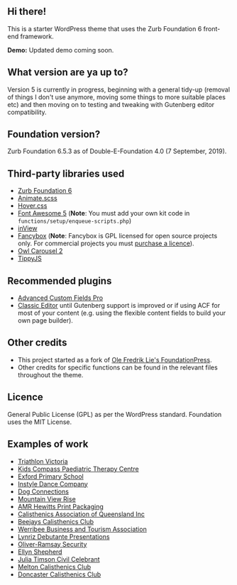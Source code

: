 ## Hi there!

This is a starter WordPress theme that uses the Zurb Foundation 6 front-end framework.

__Demo:__ Updated demo coming soon.

## What version are ya up to?

Version 5 is currently in progress, beginning with a general tidy-up (removal of things I don't use anymore, moving some things to more suitable places etc) and then moving on to testing and tweaking with Gutenberg editor compatibility.

## Foundation version?

Zurb Foundation 6.5.3 as of Double-E-Foundation 4.0 (7 September, 2019).

## Third-party libraries used

* [Zurb Foundation 6](https://foundation.zurb.com)
* [Animate.scss](https://github.com/doubleedesign/Animate.scss)
* [Hover.css](https://github.com/IanLunn/Hover)
* [Font Awesome 5](http://www.fontawesome.com/) (**Note**: You must add your own kit code in `functions/setup/enqueue-scripts.php`)
* [inView](https://github.com/protonet/jquery.inview)
* [Fancybox](http://fancyapps.com/fancybox) (**Note**: Fancybox is GPL licensed for open source projects only. For commercial projects you must [purchase a licence](http://fancyapps.com/fancybox/3/#license)).
* [Owl Carousel 2](https://owlcarousel2.github.io/OwlCarousel2/)
* [TippyJS](https://github.com/atomiks/tippyjs)

## Recommended plugins
* [Advanced Custom Fields Pro](https://www.advancedcustomfields.com)
* [Classic Editor](https://en-au.wordpress.org/plugins/classic-editor/) until Gutenberg support is improved or if using ACF for most of your content (e.g. using the flexible content fields to build your own page builder).

## Other credits

* This project started as a fork of [Ole Fredrik Lie's FoundationPress](https://github.com/olefredrik).
* Other credits for specific functions can be found in the relevant files throughout the theme.

## Licence

General Public License (GPL) as per the WordPress standard. Foundation uses the MIT License.

## Examples of work
* [Triathlon Victoria](https://www.triathlonvictoria.org.au)
* [Kids Compass Paediatric Therapy Centre](https://www.kidscompass.com.au)
* [Exford Primary School](http://www.exfordps.vic.edu.au) 
* [Instyle Dance Company](https://www.instyledance.com.au)
* [Dog Connections](https://www.dogconnections.com.au)
* [Mountain View Rise](https://www.mountainviewrise.com.au)
* [AMR Hewitts Print Packaging](https://www.amrhewitts.com.au)
* [Calisthenics Association of Queensland Inc](https://www.calisthenicsqld.com.au)
* [Beejays Calisthenics Club](https://www.beejayscalisthenics.com.au)
* [Werribee Business and Tourism Association](http://www.werribeebusinessandtourism.org.au)
* [Lynriz Debutante Presentations](http://www.lynrizdebs.com.au)
* [Oliver-Ramsay Security](https://www.orsecurity.com.au)
* [Ellyn Shepherd](https://www.ellynshepherd.com.au)
* [Julia Timson Civil Celebrant](https://www.juliatimson.com.au)
* [Melton Calisthenics Club](https://www.meltoncalisthenics.org.au)
* [Doncaster Calisthenics Club](https://www.doncastercalisthenics.org.au)

